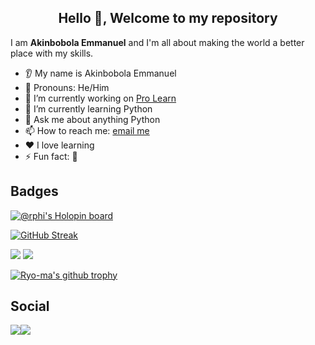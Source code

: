 <h2 align="center">Hello 👋, Welcome to my repository</h2>

<p>I am <b>Akinbobola Emmanuel</b> and I'm all about making the world a better place with my skills.</p>

* 👂 My name is Akinbobola Emmanuel
* 👩 Pronouns: He/Him
* 🔭 I’m currently working on [Pro Learn](https://prolearn.onrender.com)
* 🌱 I’m currently learning Python
* 💬 Ask me about anything Python
* 📫 How to reach me: [email me](mailto:emmanuelakins908@gmail.com)
* ❤️ I love learning
* ⚡ Fun fact: 🤨



## Badges

[![@rphi's Holopin board](https://holopin.io/api/user/board?user=emmanuel04)](https://holopin.io/@emmanuel04)


[![GitHub Streak](https://streak-stats.demolab.com?user=akins-dev&theme=highcontrast)](https://git.io/streak-stats)

<img src="https://github-readme-stats.vercel.app/api?username=akins-dev&show_icons=true&theme=highcontrast"/>

<img src="https://github-readme-stats.vercel.app/api/top-langs?username=akins-dev&layout=compact&theme=highcontrast"/>


[![Ryo-ma's github trophy](https://github-profile-trophy.vercel.app/?username=akins-dev&row=1)](https://github.com/akins-dev/github-profile-trophy)

## Social
[![](https://img.shields.io/badge/linkedin-%230077B5.svg?style=for-the-badge&logo=linkedin)](https://www.linkedin.com/in/akins-dev/)[![](https://img.shields.io/badge/Twitter-12345?style=for-the-badge&logo=twitter&logoColor=blue)](https://twitter.com/akins_dev)